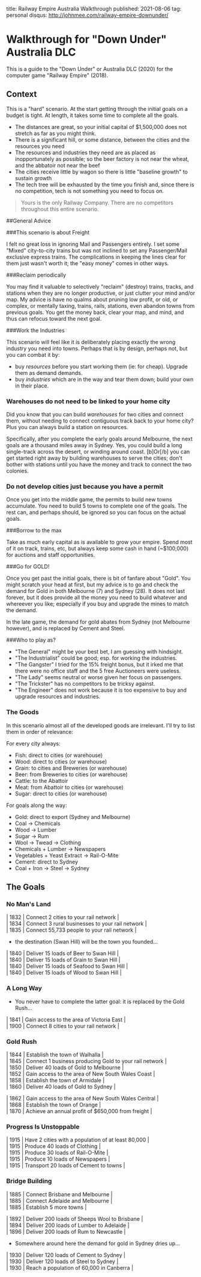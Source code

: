 title: Railway Empire Australia Walkthrough
published: 2021-08-06
tag: personal
disqus: http://johnmee.com/railway-empire-downunder/

# Walkthrough for "Down Under" Australia DLC

This is a guide to the "Down Under" or Australia DLC (2020) for the 
computer game "Railway Empire" (2018).

## Context

This is a "hard" scenario. At the start getting through the initial goals on a budget is
tight.  At length, it takes some time to complete all the goals.


* The distances are great, so your initial capital of $1,500,000 does not stretch as far as you might think.
* There is a significant hill, or some distance, between the cities and the resources you need
* The resources and industries they need are as placed as inopportunately as possible; so the
  beer factory is not near the wheat, and the abbatoir not near the beef
* The cities receive little by wagon so there is little "baseline growth" to sustain growth
* The tech tree will be exhausted by the time you finish and, since there is
no competition, tech is not something you need to focus on.

> Yours is the only Railway Company.  There are no competitors throughout
   this entire scenario.

##General Advice

###This scenario is about Freight
  
I felt no great loss in ignoring Mail and Passengers entirely.  I set some "Mixed" city-to-city trains but was not inclined to set any Passenger/Mail exclusive express trains.  The complications in keeping the lines clear for them just wasn't worth it; the "easy money" comes in other ways.
  
###Reclaim periodically
  
You may find it valuable to selectively "reclaim" (destroy) trains, tracks, and stations when they are no longer productive, or just clutter your mind and/or map. My advice is have no qualms about pruning low profit, or old, or complex, or mentally taxing, trains, rails, stations, even abandon towns from previous goals.  You get the money back, clear your map, and mind, and thus can refocus toward the next goal.

###Work the Industries
  
This scenario will feel like it is deliberately placing exactly the wrong industry you need into towns.  Perhaps that is by design, perhaps not, but you can combat it by: 


* buy _resources_ before you start working them (ie: for cheap). Upgrade them as demand demands.
* buy _industries_ which are in the way and tear them down; build your own in their place.

### Warehouses do not need to be linked to your home city

Did you know that you can build *warehouses* for two cities and connect them, without needing to connect contiguous track back to your home city?  Plus you can always build a station on resources.

Specifically, after you complete the early goals around Melbourne, the next goals are a thousand miles away in Sydney.  Yes, you could build a long single-track across the desert, or winding around coast. [b]Or[/b] you can get started right away by building warehouses to serve the cities; don't bother with stations until you have the money and track to connect the two colonies.

### Do not develop cities just because you have a permit

Once you get into the middle game, the permits to build new towns accumulate.  You
need to build 5 towns to complete one of the goals.  The rest can, and perhaps should,
be ignored so you can focus on the actual goals.

###Borrow to the max

Take as much early capital as is available to grow your empire.  Spend most of it
on track, trains, etc, but always keep some cash in hand (~$100,000) for auctions and staff
opportunities.

###Go for GOLD!

Once you get past the initial goals, there is bit of fanfare about "Gold".  You might
scratch your head at first, but my advice is to go and check the demand for Gold in both
Melbourne (7) and Sydney (28).  It does not last forever, but it does provide all the
money you need to build whatever and whereever you like; especially if you buy and upgrade
the mines to match the demand.

In the late game, the demand for gold abates from Sydney (not Melbourne however), and is
replaced by Cement and Steel.

###Who to play as?

* "The General" might be your best bet, I am guessing with hindsight.
* "The Industrialist" could be good; esp. for working the industries.
* "The Gangster" I tried for the 15% freight bonus, but it irked me that there were no office staff and the 5 free Auctioneers were useless.
* "The Lady" seems neutral or worse given her focus on passengers.
* "The Trickster" has no competitors to be tricksy against.
* "The Engineer" does not work because it is too expensive to buy and upgrade resources and industries.

### The Goods

In this scenario almost all of the developed goods are irrelevant. I'll try to list
them in order of relevance:

For every city always:
* Fish: direct to cities (or warehouse)
* Wood: direct to cities (or warehouse)
* Grain: to cities and Breweries (or warehouse)
* Beer: from Breweries to cities (or warehouse)
* Cattle: to the Abattoir
* Meat: from Abattoir to cities (or warehouse)
* Sugar: direct to cities (or warehouse)

For goals along the way:

* Gold: direct to export (Sydney and Melbourne)
* Coal -> Chemicals
* Wood -> Lumber
* Sugar -> Rum 
* Wool -> Twead -> Clothing
* Chemicals + Lumber -> Newspapers  
* Vegetables + Yeast Extract -> Rail-O-Mite  
* Cement: direct to Sydney
* Coal + Iron -> Steel -> Sydney

## The Goals

### No Man's Land

| 1832 | Connect 2 cities to your rail network |  
| 1834 | Connect 3 rural businesses to your rail network |  
| 1835 | Connect 55,733 people to your rail network |  

* the destination (Swan Hill) will be the town you founded...

| 1840 | Deliver 15 loads of Beer to Swan Hill |  
| 1840 | Deliver 15 loads of Grain to Swan Hill |  
| 1840 | Deliver 15 loads of Seafood to Swan Hill |  
| 1840 | Deliver 15 loads of Wood to Swan Hill |  

### A Long Way

* You never have to complete the latter goal: it is replaced by the Gold Rush...

| 1841 | Gain access to the area of Victoria East |  
| 1900 | Connect 8 cities to your rail network |  

### Gold Rush

| 1844 | Establish the town of Walhalla |  
| 1845 | Connect 1 business producing Gold to your rail network |    
| 1850 | Deliver 40 loads of Gold to Melbourne |  
| 1852 | Gain access to the area of New South Wales Coast |  
| 1858 | Establish the town of Armidale |  
| 1860 | Deliver 40 loads of Gold to Sydney |  

| 1862 | Gain access to the area of New South Wales Central |  
| 1868 | Establish the town of Orange |  
| 1870 | Achieve an annual profit of $650,000 from freight |  

### Progress Is Unstoppable

| 1915 | Have 2 cities with a population of at least 80,000 |  
| 1915 | Produce 40 loads of Clothing |  
| 1915 | Produce 30 loads of Rail-O-Mite |  
| 1915 | Produce 10 loads of Newspapers |  
| 1915 | Transport 20 loads of Cement to towns |  

### Bridge Building

| 1885 | Connect Brisbane and Melbourne |  
| 1885 | Connect Adelaide and Melbourne |  
| 1885 | Establish 5 more towns |  

| 1892 | Deliver 200 loads of Sheeps Wool to Brisbane |  
| 1894 | Deliver 200 loads of Lumber to Adelaide |  
| 1896 | Deliver 200 loads of Rum to Newcastle |  

* Somewhere around here the demand for gold in Sydney dries up...

| 1930 | Deliver 120 loads of Cement to Sydney |  
| 1930 | Deliver 120 loads of Steel to Sydney |  
| 1930 | Reach a population of 60,000 in Canberra |  


